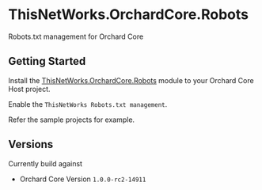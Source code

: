 # ThisNetWorks.OrchardCore.Robots
Robots.txt management for Orchard Core

## Getting Started

Install the [ThisNetWorks.OrchardCore.Robots](https://www.nuget.org/packages/ThisNetWorks.OrchardCore.Robots) module to your Orchard Core Host project.

Enable the `ThisNetWorks Robots.txt management`.

Refer the sample projects for example.

## Versions

Currently build against 

- Orchard Core Version `1.0.0-rc2-14911`